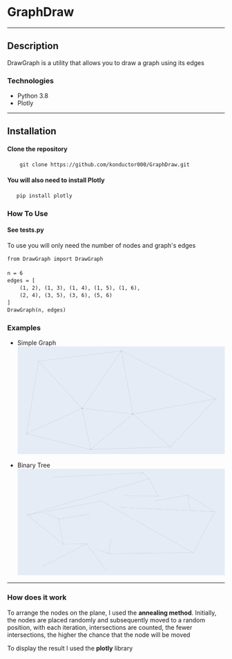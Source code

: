 # GraphDraw

---

## Description

DrawGraph is a utility that allows you to draw a graph using its edges

### Technologies

- Python 3.8
- Plotly

---

## Installation

#### Clone the repository

```html
    git clone https://github.com/konductor000/GraphDraw.git
```
#### You will also need to install Plotly

``` html
   pip install plotly 
```

### How To Use

#### See tests.py

To use you will only need the number of nodes and graph's edges
```html
from DrawGraph import DrawGraph

n = 6
edges = [
    (1, 2), (1, 3), (1, 4), (1, 5), (1, 6),
    (2, 4), (3, 5), (3, 6), (5, 6)
]
DrawGraph(n, edges)
```

### Examples

- Simple Graph
  ![Project Image](https://github.com/konductor000/GraphDraw/blob/master/images/pic2.PNG)

- Binary Tree
  ![Project Image](https://github.com/konductor000/GraphDraw/blob/master/images/pic1.PNG)


---

### How does it work


To arrange the nodes on the plane, I used the **annealing method**.
Initially, the nodes are placed randomly and subsequently
moved to a random position, with each iteration, intersections
are counted, the fewer intersections, the higher the chance
that the node will be moved

To display the result I used the **plotly** library